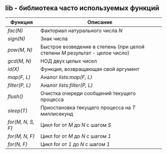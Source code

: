 ## lib - библиотека часто используемых функций
|     Функция     |                                  Описание                                   |  
|-----------------|-----------------------------------------------------------------------------|  
|*fac(N)*         | Факториал натурального числа *N*                                            |  
|*sign(N)*        | Знак числа                                                                  |  
|*pow(M, N)*      | Быстрое возведение в степень (при целой степени *M* результат - целое число)|  
|*gcd(M, N)*      | НОД двух целых чисел                                                        |  
|*id(X)*          | Функция, возвращающая свой аргумент                                         |  
|*map(F, L)*      | Аналог *lists:map(F, L)*                                                    |  
|*filter(P, L)*   | Аналог *lists:filter(P, L)*                                                 |  
|*flush()*        | Очистка очереди сообщений текущего процесса                                 |  
|*sleep(T)*       | Приостановка текущего процесса на *T* миллисекунд                           |  
|*for(M, N, S, F)*| Цикл for от *M* до *N* с шагом *S*                                          |  
|*for(M, N, F)*   | Цикл for от *M* до *N* с шагом *1*                                          |  
|*for(N, F)*      | Цикл for от *1* до *N* с шагом *1*                                          |  
